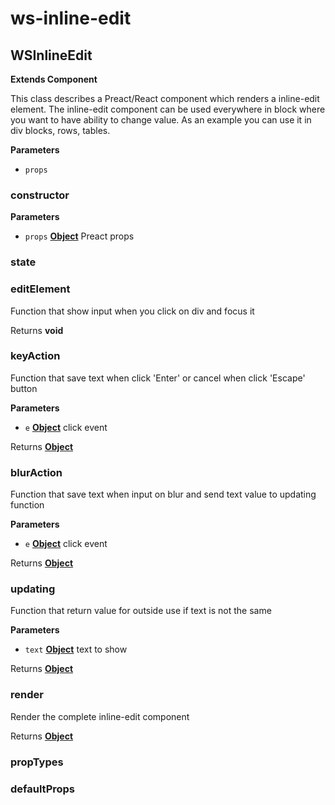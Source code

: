 # ws-inline-edit
## WSInlineEdit

**Extends Component**

This class describes a Preact/React component which renders a inline-edit element.
The inline-edit component can be used everywhere in block where you want to have ability to change value.
As an example you can use it in div blocks, rows, tables.

**Parameters**

-   `props`  

### constructor

**Parameters**

-   `props` **[Object](https://developer.mozilla.org/docs/Web/JavaScript/Reference/Global_Objects/Object)** Preact props

### state

### editElement

Function that show input when you click on div and focus it

Returns **void** 

### keyAction

Function that save text when click 'Enter' or cancel when click 'Escape' button

**Parameters**

-   `e` **[Object](https://developer.mozilla.org/docs/Web/JavaScript/Reference/Global_Objects/Object)** click event

Returns **[Object](https://developer.mozilla.org/docs/Web/JavaScript/Reference/Global_Objects/Object)** 

### blurAction

Function that save text when input on blur and send text value to updating function

**Parameters**

-   `e` **[Object](https://developer.mozilla.org/docs/Web/JavaScript/Reference/Global_Objects/Object)** click event

Returns **[Object](https://developer.mozilla.org/docs/Web/JavaScript/Reference/Global_Objects/Object)** 

### updating

Function that return value for outside use if text is not the same

**Parameters**

-   `text` **[Object](https://developer.mozilla.org/docs/Web/JavaScript/Reference/Global_Objects/Object)** text to show

Returns **[Object](https://developer.mozilla.org/docs/Web/JavaScript/Reference/Global_Objects/Object)** 

### render

Render the complete inline-edit component

Returns **[Object](https://developer.mozilla.org/docs/Web/JavaScript/Reference/Global_Objects/Object)** 

### propTypes

### defaultProps
